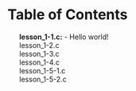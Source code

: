 <h1>Table of Contents</h1>
<ul style="list-style-type: none;">
  <li><b>lesson_1-1.c:</b> - Hello world!</li>
  <li>lesson_1-2.c</li>
  <li>lesson_1-3.c</li>
  <li>lesson_1-4.c</li>
  <li>lesson_1-5-1.c</li>
  <li>lesson_1-5-2.c</li>
</ul>
